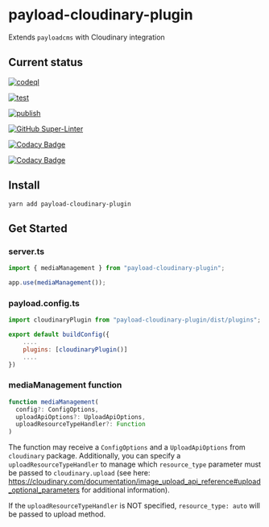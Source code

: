 # payload-cloudinary-plugin

Extends `payloadcms` with Cloudinary integration

## Current status

[![codeql](https://github.com/finkinfridom/payload-cloudinary-plugin/actions/workflows/codeql.yml/badge.svg)](https://github.com/finkinfridom/payload-cloudinary-plugin/actions/workflows/codeql.yml)

[![test](https://github.com/finkinfridom/payload-cloudinary-plugin/actions/workflows/test.yml/badge.svg)](https://github.com/finkinfridom/payload-cloudinary-plugin/actions/workflows/test.yml)

[![publish](https://github.com/finkinfridom/payload-cloudinary-plugin/actions/workflows/publish.yml/badge.svg)](https://github.com/finkinfridom/payload-cloudinary-plugin/actions/workflows/publish.yml)

[![GitHub Super-Linter](https://github.com/finkinfridom/payload-cloudinary-plugin/workflows/Lint%20Code%20Base/badge.svg)](https://github.com/finkinfridom/payload-cloudinary-plugin/actions/workflows/linter.yml)

[![Codacy Badge](https://app.codacy.com/project/badge/Grade/320b671855ce462d9c21b3769486c256)](https://www.codacy.com/gh/finkinfridom/payload-cloudinary-plugin/dashboard?utm_source=github.com&amp;utm_medium=referral&amp;utm_content=finkinfridom/payload-cloudinary-plugin&amp;utm_campaign=Badge_Grade)

[![Codacy Badge](https://app.codacy.com/project/badge/Coverage/320b671855ce462d9c21b3769486c256)](https://www.codacy.com/gh/finkinfridom/payload-cloudinary-plugin/dashboard?utm_source=github.com&utm_medium=referral&utm_content=finkinfridom/payload-cloudinary-plugin&utm_campaign=Badge_Coverage)

## Install

`yarn add payload-cloudinary-plugin`

## Get Started

### server.ts

```js
import { mediaManagement } from "payload-cloudinary-plugin";

app.use(mediaManagement());
```

### payload.config.ts

```js
import cloudinaryPlugin from "payload-cloudinary-plugin/dist/plugins";

export default buildConfig({
    ....
    plugins: [cloudinaryPlugin()]
    ....
})
```

### mediaManagement function

```js
function mediaManagement(
  config?: ConfigOptions,
  uploadApiOptions?: UploadApiOptions,
  uploadResourceTypeHandler?: Function
)
```

The function may receive a `ConfigOptions` and a `UploadApiOptions` from `cloudinary` package.
Additionally, you can specify a `uploadResourceTypeHandler` to manage which `resource_type` parameter must be passed to `cloudinary.upload` (see here: https://cloudinary.com/documentation/image_upload_api_reference#upload_optional_parameters for additional information).

If the `uploadResourceTypeHandler` is NOT specified, `resource_type: auto` will be passed to upload method.
